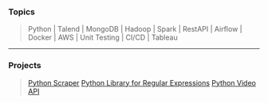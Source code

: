 ### Topics
> Python | Talend | MongoDB | Hadoop | Spark | RestAPI | Airflow | Docker | AWS | Unit Testing | CI/CD | Tableau
- - -
### Projects
> [Python Scraper](https://github.com/TawfikYasser/delog/blob/main/PythonScraper.py)
> [Python Library for Regular Expressions](https://github.com/TawfikYasser/erxepy)
> [Python Video API](https://github.com/TawfikYasser/delog/blob/main/videoAPI.py)
